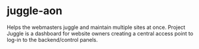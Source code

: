 # juggle-aon
Helps the webmasters juggle and maintain multiple sites at once. Project Juggle is a dashboard for website owners creating a central access point to log-in to the backend/control panels. 
